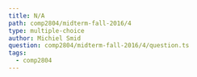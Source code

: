 ```yaml
---
title: N/A
path: comp2804/midterm-fall-2016/4
type: multiple-choice
author: Michiel Smid
question: comp2804/midterm-fall-2016/4/question.ts
tags:
  - comp2804
---
```

